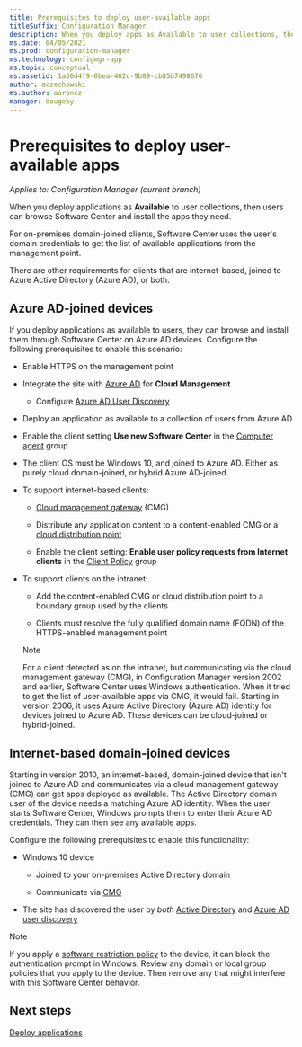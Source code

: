 ```yaml
---
title: Prerequisites to deploy user-available apps
titleSuffix: Configuration Manager
description: When you deploy apps as Available to user collections, there are other requirements for some types of clients.
ms.date: 04/05/2021
ms.prod: configuration-manager
ms.technology: configmgr-app
ms.topic: conceptual
ms.assetid: 1a36d4f9-0bea-462c-9b89-cb85b7498676
author: aczechowski
ms.author: aaroncz
manager: dougeby
---
```


# Prerequisites to deploy user-available apps

*Applies to: Configuration Manager (current branch)*

When you deploy applications as **Available** to user collections, then users can browse Software Center and install the apps they need.

For on-premises domain-joined clients, Software Center uses the user's domain credentials to get the list of available applications from the management point.

There are other requirements for clients that are internet-based, joined to Azure Active Directory (Azure AD), or both.

## Azure AD-joined devices
<!-- 1322613 -->

If you deploy applications as available to users, they can browse and install them through Software Center on Azure AD devices. Configure the following prerequisites to enable this scenario:

- Enable HTTPS on the management point

- Integrate the site with [Azure AD](../../core/servers/deploy/configure/azure-services-wizard.md) for **Cloud Management**

  - Configure [Azure AD User Discovery](../../core/servers/deploy/configure/configure-discovery-methods.md#azureaadisc)

- Deploy an application as available to a collection of users from Azure AD

- Enable the client setting **Use new Software Center** in the [Computer agent](../../core/clients/deploy/about-client-settings.md#computer-agent) group

- The client OS must be Windows 10, and joined to Azure AD. Either as purely cloud domain-joined, or hybrid Azure AD-joined.

- To support internet-based clients:

  - [Cloud management gateway](../../core/clients/manage/cmg/overview.md) (CMG)

  - Distribute any application content to a content-enabled CMG or a [cloud distribution point](../../core/plan-design/hierarchy/use-a-cloud-based-distribution-point.md)

  - Enable the client setting: **Enable user policy requests from Internet clients** in the [Client Policy](../../core/clients/deploy/about-client-settings.md#client-policy) group

- To support clients on the intranet:

  - Add the content-enabled CMG or cloud distribution point to a boundary group used by the clients

  - Clients must resolve the fully qualified domain name (FQDN) of the HTTPS-enabled management point

  > [!NOTE]
  > For a client detected as on the intranet, but communicating via the cloud management gateway (CMG), in Configuration Manager version 2002 and earlier, Software Center uses Windows authentication. When it tried to get the list of user-available apps via CMG, it would fail. Starting in version 2006, it uses Azure Active Directory (Azure AD) identity for devices joined to Azure AD. These devices can be cloud-joined or hybrid-joined.<!--6935376-->

## Internet-based domain-joined devices

<!--7033501-->

Starting in version 2010, an internet-based, domain-joined device that isn't joined to Azure AD and communicates via a cloud management gateway (CMG) can get apps deployed as available. The Active Directory domain user of the device needs a matching Azure AD identity. When the user starts Software Center, Windows prompts them to enter their Azure AD credentials. They can then see any available apps.

Configure the following prerequisites to enable this functionality:

- Windows 10 device

  - Joined to your on-premises Active Directory domain

  - Communicate via [CMG](../../core/clients/manage/cmg/plan-cloud-management-gateway.md)

- The site has discovered the user by _both_ [Active Directory](../../core/servers/deploy/configure/about-discovery-methods.md#bkmk_aboutUser) and [Azure AD user discovery](../../core/servers/deploy/configure/about-discovery-methods.md#azureaddisc)

> [!NOTE]
> If you apply a [software restriction policy](/windows-server/identity/software-restriction-policies/administer-software-restriction-policies) to the device, it can block the authentication prompt in Windows. Review any domain or local group policies that you apply to the device. Then remove any that might interfere with this Software Center behavior.

## Next steps

[Deploy applications](../deploy-use/deploy-applications.md)
